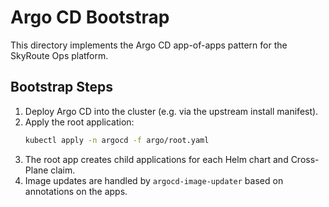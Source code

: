 # Argo CD Bootstrap

This directory implements the Argo CD app-of-apps pattern for the SkyRoute Ops platform.

## Bootstrap Steps

1. Deploy Argo CD into the cluster (e.g. via the upstream install manifest).
2. Apply the root application:
   ```bash
   kubectl apply -n argocd -f argo/root.yaml
   ```
3. The root app creates child applications for each Helm chart and Cross-Plane claim.
4. Image updates are handled by `argocd-image-updater` based on annotations on the apps.

